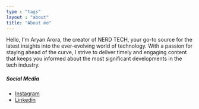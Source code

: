 ```yaml
---
type : "tags"
layout : "about"
title: "About me"
---
```


Hello, I'm Aryan Arora,
the creator of NERD TECH, your go-to source for the latest insights into the ever-evolving world of technology. With a passion for staying ahead of the curve, I strive to deliver timely and engaging content that keeps you informed about the most significant developments in the tech industry.

##### Social Media
- [Instagram](https://www.instagram.com/am.aaryan_/)
- [Linkedin](https://linkedin.com/in/am-aryan-arora)
